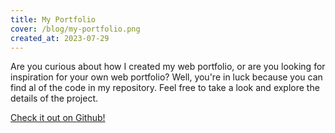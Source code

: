 ```yaml
---
title: My Portfolio
cover: /blog/my-portfolio.png
created_at: 2023-07-29
---
```


Are you curious about how I created my web portfolio, or are you looking for inspiration for your own web portfolio? Well, you're in luck because you can find al of the code in my repository. Feel free to take a look and explore the details of the project.

[Check it out on Github!](https://github.com/saiba-tenpura/portfolio)
